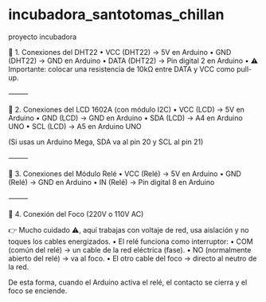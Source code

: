 # incubadora_santotomas_chillan
proyecto incubadora 

📌 1. Conexiones del DHT22
	•	VCC (DHT22) → 5V en Arduino
	•	GND (DHT22) → GND en Arduino
	•	DATA (DHT22) → Pin digital 2 en Arduino
	•	⚠️ Importante: colocar una resistencia de 10kΩ entre DATA y VCC como pull-up.

⸻

📌 2. Conexiones del LCD 1602A (con módulo I2C)
	•	VCC (LCD) → 5V en Arduino
	•	GND (LCD) → GND en Arduino
	•	SDA (LCD) → A4 en Arduino UNO
	•	SCL (LCD) → A5 en Arduino UNO

(Si usas un Arduino Mega, SDA va al pin 20 y SCL al pin 21)

⸻

📌 3. Conexiones del Módulo Relé
	•	VCC (Relé) → 5V en Arduino
	•	GND (Relé) → GND en Arduino
	•	IN (Relé) → Pin digital 8 en Arduino

⸻

📌 4. Conexión del Foco (220V o 110V AC)

👉 Mucho cuidado ⚠️, aquí trabajas con voltaje de red, usa aislación y no toques los cables energizados.
	•	El relé funciona como interruptor:
	•	COM (común del relé) → un cable de la red eléctrica (fase).
	•	NO (normalmente abierto del relé) → va al foco.
	•	El otro cable del foco → directo al neutro de la red.

De esta forma, cuando el Arduino activa el relé, el contacto se cierra y el foco se enciende.

